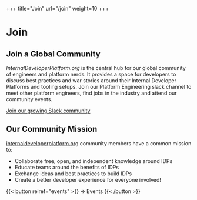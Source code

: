 +++
title="Join"
url="/join"
weight=10
+++

# Join

## Join a Global Community

_InternalDeveloperPlatform.org_ is the central hub for our global community of engineers and platform nerds. It provides a space for developers to discuss best practices and war stories around their Internal Developer Platforms and tooling setups. Join our Platform Engineering slack channel to meet other platform engineers, find jobs in the industry and attend our community events.

[Join our growing Slack community](https://join.slack.com/t/platformengin-b0m7058/shared_invite/zt-viqjsv9g-JrJJa8jo8jSi0GrtDqk_2A)

## Our Community Mission

[internaldeveloperplatform.org](https://internaldeveloperplatform.org) community members have a common mission to:

- Collaborate free, open, and independent knowledge around IDPs
- Educate teams around the benefits of IDPs
- Exchange ideas and best practices to build IDPs
- Create a better developer experience for everyone involved!

{{< button relref="events" >}}
-> Events
{{< /button >}}  
